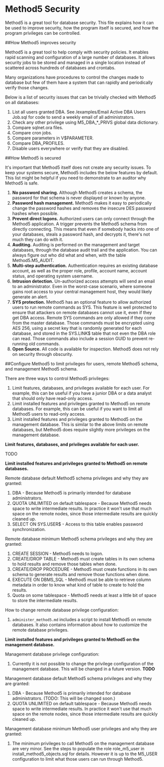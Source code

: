 Method5 Security
================

Method5 is a great tool for database security.  This file explains how it can be used to improve security, how the program itself is secured, and how the program privileges can be controlled.



##How Method5 improves security

Method5 is a great tool to help comply with security policies.  It enables rapid scanning and configuration of a large number of databases.  It allows security jobs to be stored and managed in a single location instead of scattered across hundreds of databases and crontabs.

Many organizations have procedures to control the changes made to database but few of them have a system that can rapidly and periodically verify those changes.

Below is a list of security issues that can be trivially checked with Method5 on all databases:
1. List all users granted DBA.  See /examples/Email Active DBA Users Job.sql for code to send a weekly email of all administrators.
2. Check any other privilege using M5_DBA_*_PRIVS global data dictionary.
3. Compare sqlnet.ora files.
4. Compare cron jobs.
5. Compare parameters in V$PARAMETER.
6. Compare DBA_PROFILES.
7. Disable users everywhere or verify that they are disabled.



##How Method5 is secured

It's important that Method5 itself does not create any security issues.  To keep your systems secure, Method5 includes the below features by default.  This list might be helpful if you need to demonstrate to an auditor why Method5 is safe.

1. **No password sharing.**  Although Method5 creates a schema, the password for that schema is never displayed or known by anyone.
2. **Password hash management.**  Method5 makes it easy to periodically change the password hashes and removes the insecure DES password hashes when possible.
3. **Prevent direct logons.**  Authorized users can only connect through the Method5 application.  A trigger prevents the Method5 schema from directly connecting.  This means that even if somebody hacks into one of your databases, steals a password hash, and decrypts it, there's not much they can do with it.
4. **Auditing.**  Auditing is performed on the management and target databases, through the database audit trail and the application.  You can always figure out who did what and when, with the table Method5.M5_AUDIT.
5. **Multi-step authentication.**  Authentication requires an existing database account, as well as the proper role, profile, account name, account status, and operating system username.
6. **Intrusion detection.**  Un-authorized access attempts will send an email to an administrator.  Even in the worst-case scenario, where someone gains root access to your central management host, they would likely generate an alert.
7. **SYS protection.**  Method5 has an optional feature to allow authorized users to run remote commands as SYS.  This feature is well protected to ensure that attackers on remote databases cannot use it, even if they get DBA access.  Remote SYS commands are only allowed if they come from the master database.  Those commands must be encrypted using AES 256, using a secret key that is randomly generated for each database, and stored in the SYS.LINK$ table that not even the DBA role can read.  Those commands also include a session GUID to prevent re-running old commands.
8. **Open Source.**  All code is available for inspection.  Method5 does not rely on security through obscurity.



##Configure Method5 to limit privileges for users, remote Method5 schema, and management Method5 schema.

There are three ways to control Method5 privileges:
1. Limit features, databases, and privileges available for each user.  For example, this can be useful if you have a junior DBA or a data analyst that should only have read-only access.
2. Limit installed features and privileges granted to Method5 on remote databases.  For example, this can be useful if you want to limit all Method5 users to read-only access.
3. Limit installed features and privileges granted to Method5 on the management database.  This is similar to the above limits on remote databases, but Method5 does require slightly more privileges on the management database.


**Limit features, databases, and privileges available for each user.**

TODO

**Limit installed features and privileges granted to Method5 on remote databases.**

Remote database default Method5 schema privileges and why they are granted:

1. DBA - Because Method5 is primarily intended for database administrators.
2. QUOTA UNLIMITED on default tablespace - Because Method5 needs space to write intermediate results.  In practice it won't use that much space on the remote nodes, since those intermediate results are quickly cleaned up.
3. SELECT ON SYS.USER$ - Access to this table enables password synchronization.

Remote database minimum Method5 schema privileges and why they are granted:

1. CREATE SESSION - Method5 needs to logon.
2. CREATE/DROP TABLE - Method5 must create tables in its own schema to hold results and remove those tables when done.
3. CREATE/DROP PROCEDURE - Method5 must create functions in its own schema to generate results and remove those functions when done.
4. EXECUTE ON DBMS_SQL - Method5 must be able to retrieve column metadata in order to know what kind of table to create to hold the results.
5. Quota on some tablespace - Method5 needs at least a little bit of space to store the intermediate results.

How to change remote database privilege configuration:

1. `administer_method5.md` includes a script to install Method5 on remote databases.  It also contains information about how to customize the remote database privileges.

**Limit installed features and privileges granted to Method5 on the management database.**

Management database privilege configuration:

1. Currently it is not possible to change the privilege configuration of the management database.  This will be changed in a future version.  **TODO**

Management database default Method5 schema privileges and why they are granted:

1. DBA - Because Method5 is primarily intended for database administrators.  (TODO: This will be changed soon.)
2. QUOTA UNLIMITED on default tablespace - Because Method5 needs space to write intermediate results.  In practice it won't use that much space on the remote nodes, since those intermediate results are quickly cleaned up.

Management database minimum Method5 user privileges and why they are granted:

1. The minimum privileges to call Method5 on the management database are very minor.  See the steps to populate the role role_m5_user in install_method5_objects.sql for details.  However it is up to the M5_USER configuration to limit what those users can run through Method5.
